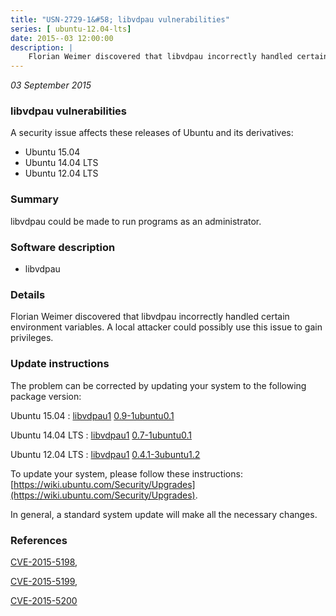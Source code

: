 ```yaml
---
title: "USN-2729-1&#58; libvdpau vulnerabilities"
series: [ ubuntu-12.04-lts]
date: 2015--03 12:00:00
description: |
    Florian Weimer discovered that libvdpau incorrectly handled certain environment variables. A local attacker could possibly use this issue to gain privileges. 
--- 
```

 
 

*03 September 2015*

### libvdpau vulnerabilities

A security issue affects these releases of Ubuntu and its derivatives:

* Ubuntu 15.04
* Ubuntu 14.04 LTS
* Ubuntu 12.04 LTS

### Summary

libvdpau could be made to run programs as an administrator. 

### Software description

* libvdpau 

### Details

Florian Weimer discovered that libvdpau incorrectly handled certain environment variables. A local attacker could possibly use this issue to gain privileges. 

### Update instructions

The problem can be corrected by updating your system to the following package version:

Ubuntu 15.04
 : [libvdpau1](https://launchpad.net/ubuntu/+source/libvdpau) <span> [0.9-1ubuntu0.1](https://launchpad.net/ubuntu/+source/libvdpau/0.9-1ubuntu0.1) </span> 

Ubuntu 14.04 LTS
 : [libvdpau1](https://launchpad.net/ubuntu/+source/libvdpau) <span> [0.7-1ubuntu0.1](https://launchpad.net/ubuntu/+source/libvdpau/0.7-1ubuntu0.1) </span> 

Ubuntu 12.04 LTS
 : [libvdpau1](https://launchpad.net/ubuntu/+source/libvdpau) <span> [0.4.1-3ubuntu1.2](https://launchpad.net/ubuntu/+source/libvdpau/0.4.1-3ubuntu1.2) </span> 

To update your system, please follow these instructions: [https://wiki.ubuntu.com/Security/Upgrades](https://wiki.ubuntu.com/Security/Upgrades).

In general, a standard system update will make all the necessary changes. 

### References

 
 [CVE-2015-5198](http://people.ubuntu.com/~ubuntu-security/cve/CVE-2015-5198), 

 [CVE-2015-5199](http://people.ubuntu.com/~ubuntu-security/cve/CVE-2015-5199), 

 [CVE-2015-5200](http://people.ubuntu.com/~ubuntu-security/cve/CVE-2015-5200)
 

